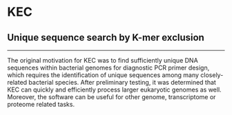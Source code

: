 # KEC
## Unique sequence search by K-mer exclusion
***
The original motivation for KEC was to find sufficiently unique DNA sequences within bacterial genomes for diagnostic PCR primer design, which requires the identification of unique sequences among many closely-related bacterial species. After preliminary testing, it was determined that KEC can quickly and efficiently process larger eukaryotic genomes as well. Moreover, the software can be useful for other genome, transcriptome or proteome related tasks.